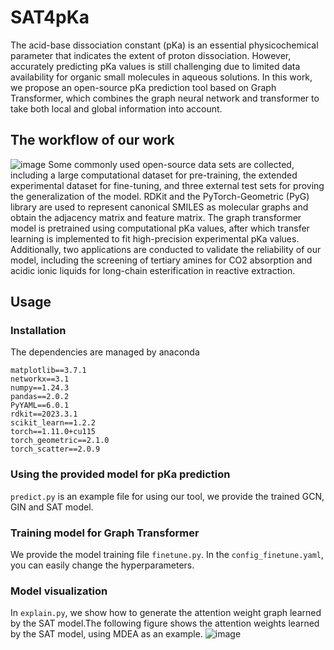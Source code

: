 # SAT4pKa
The acid-base dissociation constant (pKa) is an essential physicochemical parameter that indicates the extent of proton dissociation. However, accurately predicting pKa values is still challenging due to limited data availability for organic small molecules in aqueous solutions. In this work, we propose an open-source pKa prediction tool based on Graph Transformer, which combines the graph neural network and transformer to take both local and global information into account. 
## The workflow of our work
![image](https://github.com/Violets9527/SAT4pKa/assets/127859234/d81fffcb-89cf-4c0e-9bd9-92a7b54fafcb)
Some commonly used open-source data sets are collected, including a large computational dataset for pre-training, the extended experimental dataset for fine-tuning, and three external test sets for proving the generalization of the model. RDKit and the PyTorch-Geometric (PyG) library are used to represent canonical SMILES as molecular graphs and obtain the adjacency matrix and feature matrix. The graph transformer model is pretrained using computational pKa values, after which transfer learning is implemented to fit high-precision experimental pKa values. Additionally, two applications are conducted to validate the reliability of our model, including the screening of tertiary amines for CO2 absorption and acidic ionic liquids for long-chain esterification in reactive extraction.
## Usage
### Installation
The dependencies are managed by anaconda
```
matplotlib==3.7.1  
networkx==3.1  
numpy==1.24.3  
pandas==2.0.2  
PyYAML==6.0.1  
rdkit==2023.3.1  
scikit_learn==1.2.2   
torch==1.11.0+cu115  
torch_geometric==2.1.0  
torch_scatter==2.0.9  
```
### Using the provided model for pKa prediction
`predict.py` is an example file for using our tool, we provide the trained GCN, GIN and SAT model.

### Training model for Graph Transformer
We provide the model training file `finetune.py`. In the `config_finetune.yaml`, you can easily change the hyperparameters.

### Model visualization
In `explain.py`, we show how to generate the attention weight graph learned by the SAT model.The following figure shows the attention weights learned by the SAT model, using MDEA as an example.
![image](https://github.com/Violets9527/SAT4pKa/assets/127859234/b55503ae-da33-44c5-b36a-ae26575ca0e7)








